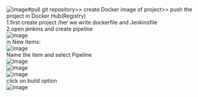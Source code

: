 ![image](https://github.com/user-attachments/assets/26d71b0c-3ffd-4fdd-9714-d95a5983fd2c)#pull git repository>> create Docker image of project>> push the project in Docker Hub(Registry)</br>
1.first create project /her we write dockerfile and Jenkinsfile </br>
2.open jenkins and create pipeline</br>
![image](https://github.com/user-attachments/assets/92f6b80c-7402-41fa-9190-ecec4d02b0dd)</br>
in New Items:</br>
![image](https://github.com/user-attachments/assets/ee701825-f8e0-47a0-b429-889ec943ef6f)</br>
Name the item and select Pipeline</br>
![image](https://github.com/user-attachments/assets/b885966c-7ea7-42a5-af9d-a18fa85d74c7)</br>
![image](https://github.com/user-attachments/assets/0883850c-dbea-48ac-8faa-5609b1c05695)</br>
![image](https://github.com/user-attachments/assets/607b1c75-5428-4663-904f-cd4818969976)</br>
click on build option</br>
![image](https://github.com/user-attachments/assets/1fe4433f-b9dd-4838-a3da-1ba553d4086e)</br>

</br>
